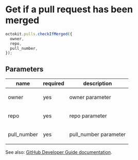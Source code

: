 # Get if a pull request has been merged

```js
octokit.pulls.checkIfMerged({
  owner,
  repo,
  pull_number,
});
```

## Parameters

<table>
  <thead>
    <tr>
      <th>name</th>
      <th>required</th>
      <th>description</th>
    </tr>
  </thead>
  <tbody>
    <tr><td>owner</td><td>yes</td><td>

owner parameter

</td></tr>
<tr><td>repo</td><td>yes</td><td>

repo parameter

</td></tr>
<tr><td>pull_number</td><td>yes</td><td>

pull_number parameter

</td></tr>
  </tbody>
</table>

See also: [GitHub Developer Guide documentation](https://developer.github.com/v3/pulls/#get-if-a-pull-request-has-been-merged).

